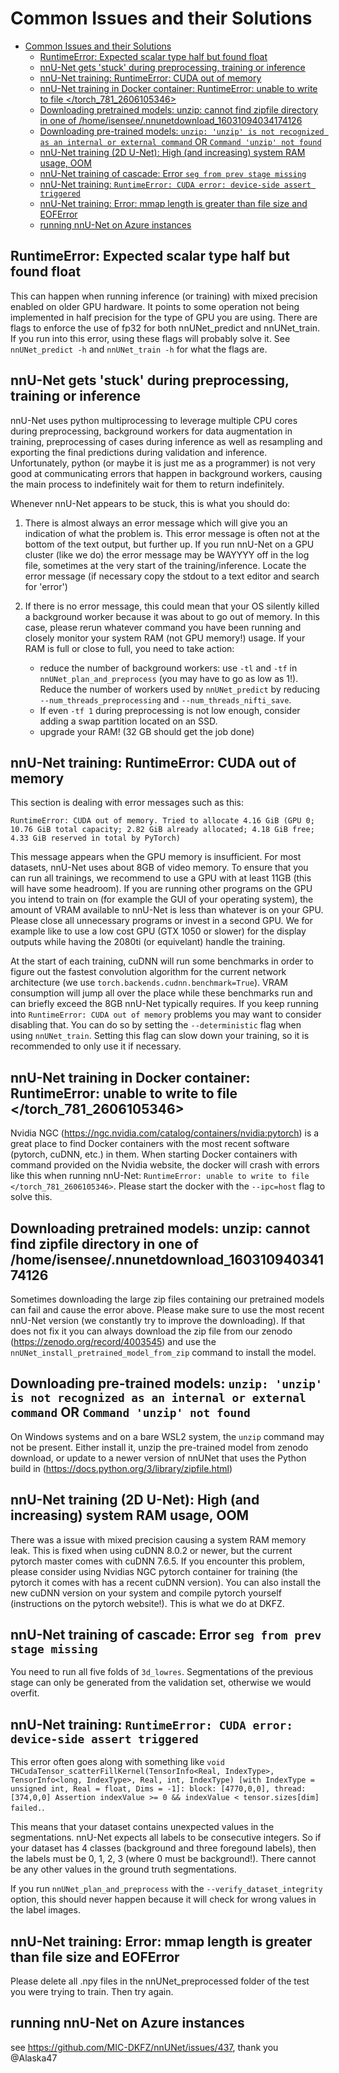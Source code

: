 # Common Issues and their Solutions

- [Common Issues and their Solutions](#common-issues-and-their-solutions)
  - [RuntimeError: Expected scalar type half but found float](#runtimeerror--expected-scalar-type-half-but-found-float)
  - [nnU-Net gets 'stuck' during preprocessing, training or inference](#nnu-net-gets--stuck--during-preprocessing--training-or-inference)
  - [nnU-Net training: RuntimeError: CUDA out of memory](#nnu-net-training--runtimeerror--cuda-out-of-memory)
  - [nnU-Net training in Docker container: RuntimeError: unable to write to file </torch_781_2606105346>](#nnu-net-training-in-docker-container--runtimeerror--unable-to-write-to-file---torch-781-2606105346-)
  - [Downloading pretrained models: unzip: cannot find zipfile directory in one of /home/isensee/.nnunetdownload_16031094034174126](#downloading-pretrained-models--unzip--cannot-find-zipfile-directory-in-one-of--home-isensee-nnunetdownload-16031094034174126)
  - [Downloading pre-trained models: `unzip: 'unzip' is not recognized as an internal or external command` OR `Command 'unzip' not found`](#downloading-pre-trained-models---unzip---unzip--is-not-recognized-as-an-internal-or-external-command--or--command--unzip--not-found-)
  - [nnU-Net training (2D U-Net): High (and increasing) system RAM usage, OOM](#nnu-net-training--2d-u-net---high--and-increasing--system-ram-usage--oom)
  - [nnU-Net training of cascade: Error `seg from prev stage missing`](#nnu-net-training-of-cascade--error--seg-from-prev-stage-missing-)
  - [nnU-Net training: `RuntimeError: CUDA error: device-side assert triggered`](#nnu-net-training---runtimeerror--cuda-error--device-side-assert-triggered-)
  - [nnU-Net training: Error: mmap length is greater than file size and EOFError](#nnu-net-training--error--mmap-length-is-greater-than-file-size-and-eoferror)
  - [running nnU-Net on Azure instances](#running-nnu-net-on-azure-instances)

## RuntimeError: Expected scalar type half but found float

This can happen when running inference (or training) with mixed precision enabled on older GPU hardware. It points
to some operation not being implemented in half precision for the type of GPU you are using. There are flags to enforce
the use of fp32 for both nnUNet_predict and nnUNet_train. If you run into this error, using these flags will probably
solve it. See `nnUNet_predict -h` and `nnUNet_train -h` for what the flags are.

## nnU-Net gets 'stuck' during preprocessing, training or inference

nnU-Net uses python multiprocessing to leverage multiple CPU cores during preprocessing, background workers for data
augmentation in training, preprocessing of cases during inference as well as resampling and exporting the final
predictions during validation and inference. Unfortunately, python (or maybe it is just me as a programmer) is not
very good at communicating errors that happen in background workers, causing the main process to indefinitely wait for
them to return indefinitely.

Whenever nnU-Net appears to be stuck, this is what you should do:

1. There is almost always an error message which will give you an indication of what the problem is. This error message
   is often not at the bottom of the text output, but further up. If you run nnU-Net on a GPU cluster (like we do) the
   error message may be WAYYYY off in the log file, sometimes at the very start of the training/inference. Locate the
   error message (if necessary copy the stdout to a text editor and search for 'error')

2. If there is no error message, this could mean that your OS silently killed a background worker because it was about
   to go out of memory. In this case, please rerun whatever command you have been running and closely monitor your system
   RAM (not GPU memory!) usage. If your RAM is full or close to full, you need to take action:
   - reduce the number of background workers: use `-tl` and `-tf` in `nnUNet_plan_and_preprocess` (you may have to
     go as low as 1!). Reduce the number of workers used by `nnUNet_predict` by reducing `--num_threads_preprocessing` and
     `--num_threads_nifti_save`.
   - If even `-tf 1` during preprocessing is not low enough, consider adding a swap partition located on an SSD.
   - upgrade your RAM! (32 GB should get the job done)

## nnU-Net training: RuntimeError: CUDA out of memory

This section is dealing with error messages such as this:

```
RuntimeError: CUDA out of memory. Tried to allocate 4.16 GiB (GPU 0; 10.76 GiB total capacity; 2.82 GiB already allocated; 4.18 GiB free; 4.33 GiB reserved in total by PyTorch)
```

This message appears when the GPU memory is insufficient. For most datasets, nnU-Net uses about 8GB of video memory.
To ensure that you can run all trainings, we recommend to use a GPU with at least 11GB (this will have some headroom).
If you are running other programs on the GPU you intend to train on (for example the GUI of your operating system),
the amount of VRAM available to nnU-Net is less than whatever is on your GPU. Please close all unnecessary programs or
invest in a second GPU. We for example like to use a low cost GPU (GTX 1050 or slower) for the display outputs while
having the 2080ti (or equivelant) handle the training.

At the start of each training, cuDNN will run some benchmarks in order to figure out the fastest convolution algorithm
for the current network architecture (we use `torch.backends.cudnn.benchmark=True`). VRAM consumption will jump all over
the place while these benchmarks run and can briefly exceed the 8GB nnU-Net typically requires. If you keep running into
`RuntimeError: CUDA out of memory` problems you may want to consider disabling that. You can do so by setting the
`--deterministic` flag when using `nnUNet_train`. Setting this flag can slow down your training, so it is recommended
to only use it if necessary.

## nnU-Net training in Docker container: RuntimeError: unable to write to file </torch_781_2606105346>

Nvidia NGC (https://ngc.nvidia.com/catalog/containers/nvidia:pytorch) is a great place to find Docker containers with
the most recent software (pytorch, cuDNN, etc.) in them. When starting Docker containers with command provided on the
Nvidia website, the docker will crash with errors like this when running nnU-Net: `RuntimeError: unable to write to file </torch_781_2606105346>`. Please start the docker with the `--ipc=host` flag to solve this.

## Downloading pretrained models: unzip: cannot find zipfile directory in one of /home/isensee/.nnunetdownload_16031094034174126

Sometimes downloading the large zip files containing our pretrained models can fail and cause the error above. Please
make sure to use the most recent nnU-Net version (we constantly try to improve the downloading). If that does not fix it
you can always download the zip file from our zenodo (https://zenodo.org/record/4003545) and use the
`nnUNet_install_pretrained_model_from_zip` command to install the model.

## Downloading pre-trained models: `unzip: 'unzip' is not recognized as an internal or external command` OR `Command 'unzip' not found`

On Windows systems and on a bare WSL2 system, the `unzip` command may not be present.
Either install it, unzip the pre-trained model from zenodo download, or update to a newer version of nnUNet that uses the Python build in
(https://docs.python.org/3/library/zipfile.html)

## nnU-Net training (2D U-Net): High (and increasing) system RAM usage, OOM

There was a issue with mixed precision causing a system RAM memory leak. This is fixed when using cuDNN 8.0.2 or newer,
but the current pytorch master comes with cuDNN 7.6.5. If you encounter this problem, please consider using Nvidias NGC
pytorch container for training (the pytorch it comes with has a recent cuDNN version). You can also install the new
cuDNN version on your system and compile pytorch yourself (instructions on the pytorch website!). This is what we do at DKFZ.

## nnU-Net training of cascade: Error `seg from prev stage missing`

You need to run all five folds of `3d_lowres`. Segmentations of the previous stage can only be generated from the
validation set, otherwise we would overfit.

## nnU-Net training: `RuntimeError: CUDA error: device-side assert triggered`

This error often goes along with something like `void THCudaTensor_scatterFillKernel(TensorInfo<Real, IndexType>, TensorInfo<long, IndexType>, Real, int, IndexType) [with IndexType = unsigned int, Real = float, Dims = -1]: block: [4770,0,0], thread: [374,0,0] Assertion indexValue >= 0 && indexValue < tensor.sizes[dim] failed.`.

This means that your dataset contains unexpected values in the segmentations. nnU-Net expects all labels to be
consecutive integers. So if your dataset has 4 classes (background and three foregound labels), then the labels
must be 0, 1, 2, 3 (where 0 must be background!). There cannot be any other values in the ground truth segmentations.

If you run `nnUNet_plan_and_preprocess` with the `--verify_dataset_integrity` option, this should never happen because
it will check for wrong values in the label images.

## nnU-Net training: Error: mmap length is greater than file size and EOFError

Please delete all .npy files in the nnUNet_preprocessed folder of the test you were trying to train. Then try again.

## running nnU-Net on Azure instances

see https://github.com/MIC-DKFZ/nnUNet/issues/437, thank you @Alaska47
